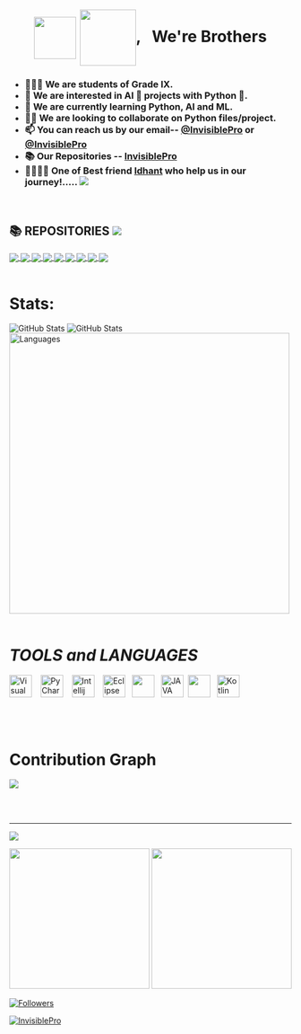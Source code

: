 <h1 align="center"><img src="https://raw.githubusercontent.com/MartinHeinz/MartinHeinz/master/wave.gif" width="75" align="center"> <img src="https://monophy.com/media/Jp3o3zJyOWwpXqFc25/monophy.gif" width=100 height=100 align="center">, &nbsp; We're Brothers</h1>
<h3>
  
- 👨🏻‍🎓 We are students of Grade IX. 
- 👀 We are interested in AI 🤖 projects with Python 🐍.
- 🌱 We are currently learning Python, AI and ML.
- 🤝🏻 We are looking to collaborate on Python files/project.
- 📫 You can reach us by our email-- [@InvisiblePro](mailto:dhyeyrathodsir@gmail.com) or [@InvisiblePro](mailto:rathod.bhavy77@gmail.com)
- 📚 Our Repositories -- [InvisiblePro](https://github.com/InvisiblePro?tab=repositories)
- 🤝🏻🤝🏻 One of Best friend [Idhant](https://www.github.com/Idhant-6) who help us in our journey!..... 
  [![](https://img.shields.io/badge/Chief--contributor-Idhant--6-blueviolet?logo=githubactions&logoColor=fff&style=for-the-badge)](https://www.github.com/Idhant-6)
  
</h3>
<br/>

## 📚 REPOSITORIES  ![](https://img.shields.io/badge/InvisiblePro-Repositories-blue?logo=github&style=for-the-badge)

<a href="https://github.com/InvisiblePro/AI_Security/" >
  <img align="center" src="https://github-readme-stats.vercel.app/api/pin/?username=InvisiblePro&repo=AI_Security&theme=dark"/>
</a>

<a href="https://github.com/InvisiblePro/Stock-Market-Share-Price-Predictor/" >
  <img align="center" src="https://github-readme-stats.vercel.app/api/pin/?username=InvisiblePro&repo=Stock-Market-Share-Price-Predictor&theme=dark"/>
</a>
<a href="https://github.com/InvisiblePro/Py_Mini_Projects" >
  <img align="center" src="https://github-readme-stats.vercel.app/api/pin/?username=InvisiblePro&repo=Py_Mini_projects&theme=dark"/>
</a>
<a href="https://github.com/InvisiblePro/Java_Mini_Projects/" >
  <img align="center" src="https://github-readme-stats.vercel.app/api/pin/?username=InvisiblePro&repo=Java_Mini_Projects&theme=dark"/>
</a>

<a href="https://github.com/InvisiblePro/Aerial-Distance-Calculator" >
  <img align="center" src="https://github-readme-stats.vercel.app/api/pin/?username=InvisiblePro&repo=Aerial-Distance-Calculator&theme=dark"/>
</a>
<a href="https://github.com/InvisiblePro/QR-Code_Python" >
  <img align="center" src="https://github-readme-stats.vercel.app/api/pin/?username=InvisiblePro&repo=QR-Code_Python&theme=dark"/>
</a>
<a href="https://github.com/InvisiblePro/BMI_Calculator">
  <img align="center" src="https://github-readme-stats.vercel.app/api/pin/?username=InvisiblePro&repo=BMI_Calculator&theme=dark"/>
</a>
<a href="https://github.com/InvisiblePro/StonePaperScissor">
  <img align="center" src="https://github-readme-stats.vercel.app/api/pin/?username=InvisiblePro&repo=StonePaperScissor&theme=dark"/>
</a>
<a href="https://github.com/InvisiblePro/Kotlin/" >
  <img align="center" src="https://github-readme-stats.vercel.app/api/pin/?username=InvisiblePro&repo=Kotlin&theme=dark"/>
</a>
  
<br/>
<br/>


# Stats:


<img alt="GitHub Stats" src="https://github-readme-streak-stats.herokuapp.com/?user=InvisiblePro&theme=black-ice&stroke=f00" />

<img alt="GitHub Stats" src="https://github-readme-stats.vercel.app/api?username=InvisiblePro&show_icons=true&theme=radical&title_color=00ffff&text_color=fff" />

<img alt="Languages" src="https://github-readme-stats.vercel.app/api/top-langs/?username=InvisiblePro&layout=compact&hide_border=false&theme=radical&show_icons=true&bg_color=151415&text_color=fff&title_color=0ff" width=500/> 
  
<br/>
<br/>



# ***TOOLS*** *and* ***LANGUAGES*** 
[<img alt="Visual Studio Code" src="https://cdn.icon-icons.com/icons2/2107/PNG/512/file_type_vscode_icon_130084.png" width="40px" />](https://code.visualstudio.com/) &nbsp;&nbsp;
[<img src="https://upload.wikimedia.org/wikipedia/commons/thumb/1/1d/PyCharm_Icon.svg/1024px-PyCharm_Icon.svg.png" alt="PyCharm" width="40px">](https://www.jetbrains.com/pycharm/) &nbsp;&nbsp; [<img src="https://upload.wikimedia.org/wikipedia/commons/thumb/9/9c/IntelliJ_IDEA_Icon.svg/1200px-IntelliJ_IDEA_Icon.svg.png" width="40px" alt="Intellij">](https://www.jetbrains.com/idea) &nbsp;&nbsp; [<img src="https://user-images.githubusercontent.com/11943860/46922529-b28cdc80-cfe0-11e8-9aec-0091161d3599.png" alt="Eclipse" width="40px">](https://www.eclipse.org/) &nbsp;&nbsp;[<img src="https://cdn.iconscout.com/icon/free/png-256/python-3521655-2945099.png" width="40px" />](https://www.python.org/) &nbsp;&nbsp;[<img src="https://cdn-icons-png.flaticon.com/512/226/226777.png" alt="JAVA" width="40px">](https://www.java.com/en/)&nbsp;&nbsp;[<img src="https://upload.wikimedia.org/wikipedia/commons/thumb/3/38/Jupyter_logo.svg/1200px-Jupyter_logo.svg.png" width="40px"/>](https://jupyter.org/) &nbsp;&nbsp;[<img src="https://upload.wikimedia.org/wikipedia/commons/thumb/7/74/Kotlin_Icon.png/1200px-Kotlin_Icon.png" alt="Kotlin" width="40px">](https://kotlinlang.org/)
<br/>
<br/>
<br/><br/>

# Contribution Graph

[<img src="https://activity-graph.herokuapp.com/graph?username=InvisiblePro&bg_color=0d1117&color=5bcdec&line=5bcdec&hide_border=true"/>](https://ww.github.com)

<br/><br/>

<hr>

![](https://komarev.com/ghpvc/?username=InvisiblePro&label=PROFILE+VIEWS&style=for-the-badge)

[<img src="https://img.shields.io/badge/Contact--me_(1)-@InvisiblePro-blue?style=for-the-badge&logo=gmail&link=mailto:dhyeyrathodsir@gmail." width=250>](mailto:dhyeyrathodsir@gmail.com)
[<img src="https://img.shields.io/badge/Contact--me_(2)-@InvisiblePro-blue?style=for-the-badge&logo=gmail&link=mailto:rathod.bhavy77@gmail.com" width=250>](mailto:rathod.bhavy77@gmail.com)

[<img src="https://img.shields.io/github/followers/InvisiblePro?label=Followers&style=for-the-badge" alt="Followers"/>](https://github.com/InvisiblePro?tab=followers)

[<img src="https://img.shields.io/badge/GitHub-InvisiblePro-blue?logo=github&style=for-the-badge" alt="InvisiblePro">](https://github.com/InvisiblePro)
